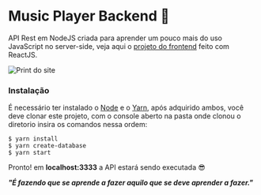 # Music Player Backend :lemon:

API Rest em NodeJS criada para aprender um pouco mais do uso JavaScript no server-side, veja aqui o [projeto do frontend] feito com ReactJS.

![Print do site](https://i.imgur.com/ky4FGBL.png)

###  Instalação

É necessário ter instalado o [Node] e o [Yarn], após adquirido ambos, você deve clonar este projeto, com o console aberto na pasta onde clonou o diretorio insira os comandos nessa ordem:

    $ yarn install 
    $ yarn create-database
    $ yarn start

Pronto! em **localhost:3333** a API estará sendo executada :sunglasses:

***"É fazendo que se aprende a fazer aquilo que se deve aprender a fazer."***

[Node]: <https://nodejs.org/>
[Yarn]: <https://yarnpkg.com/>
[projeto do frontend]: <https://github.com/Lemon42/lemonade-music-player>